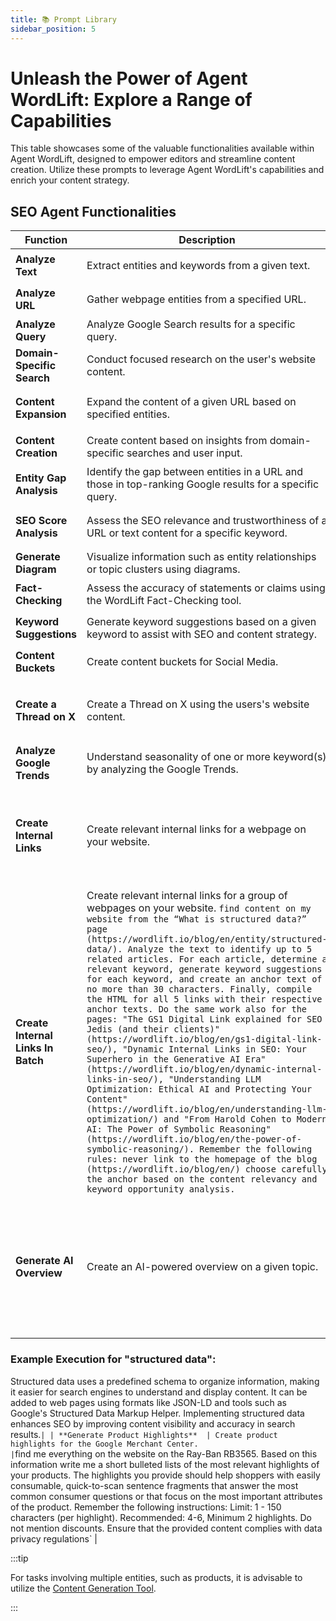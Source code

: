 ```yaml
---
title: 📚 Prompt Library
sidebar_position: 5
---
```


# Unleash the Power of Agent WordLift: Explore a Range of Capabilities

This table showcases some of the valuable functionalities available within Agent WordLift, designed to empower editors and streamline content creation. Utilize these prompts to leverage Agent WordLift's capabilities and enrich your content strategy.

## SEO Agent Functionalities

| Function                   | Description                                                                                              | Sample Prompt                                                                                                                                                                                                                                                      |
|----------------------------|----------------------------------------------------------------------------------------------------------|--------------------------------------------------------------------------------------------------------------------------------------------------------------------------------------------------------------------------------------------------------------------|
| **Analyze Text**           | Extract entities and keywords from a given text.                                                         | `analyze this text to identify the main entities and keywords: 'The quick brown fox jumps over the lazy dog.' `                                                                                                                                                    |
| **Analyze URL**            | Gather webpage entities from a specified URL.                                                            | `analyze the entities on this webpage: 'https://www.example.com/article-about-space-exploration' `                                                                                                                                                                 |
| **Analyze Query**          | Analyze Google Search results for a specific query.                                                      | `analyze the query 'best practices for sustainable gardening' on google.co.uk `                                                                                                                                                                                    |
| **Domain-Specific Search** | Conduct focused research on the user's website content.                                                  | `perform a domain-specific search for articles related to 'artificial intelligence' on my website `                                                                                                                                                                |
| **Content Expansion**      | Expand the content of a given URL based on specified entities.                                           | `expand the content of this URL 'https://www.example.com/blog-post' by focusing on the entities 'renewable energy' and 'solar panels' `                                                                                                                            |
| **Content Creation**       | Create content based on insights from domain-specific searches and user input.                           | `create a new article about 'the impact of blockchain technology on finance' using insights from our website's existing content' `                                                                                                                                 |
| **Entity Gap Analysis**    | Identify the gap between entities in a URL and those in top-ranking Google results for a specific query. | `perform an entity gap analysis for 'https://www.example.com/seo-tips' against the query 'how to improve SEO rankings' `                                                                                                                                           |
| **SEO Score Analysis**     | Assess the SEO relevance and trustworthiness of a URL or text content for a specific keyword.            | `analyze the SEO score for the keyword 'organic coffee' in relation to the content on 'https://www.example.com/organic-coffee-benefits' `                                                                                                                          |
| **Generate Diagram**       | Visualize information such as entity relationships or topic clusters using diagrams.                     | `generate a mind map to visualize the topic clusters for 'sustainable farming practices' `                                                                                                                                                                         |
| **Fact-Checking**          | Assess the accuracy of statements or claims using the WordLift Fact-Checking tool.                       | `fact-check this statement: 'Drinking two liters of water a day can significantly reduce the risk of kidney stones' `                                                                                                                                              |
| **Keyword Suggestions**    | Generate keyword suggestions based on a given keyword to assist with SEO and content strategy.           | `generate keyword suggestions based on 'sustainable living' to refine content focus and enhance discoverability online' `                                                                                                                                          |
| **Content Buckets**        | Create content buckets for Social Media.                                                                 | `search for content related to 'GS1', 'GS1 Digital Link' and create content buckets from Social Media.`                                                                                                                                                            |
| **Create a Thread on X**   | Create a Thread on X using the users's website content.                                                  | `search for 'neuro-symbolic AI' and carefully analyze the writing style on my website and, with this in mind, create a Twitter thread to promote the topic to web publishers. Always add links back to the website to help users discover additional information.` |
| **Analyze Google Trends**  | Understand seasonality of one or more keyword(s) by analyzing the Google Trends.                         | `analyze the trends for 'sunscreen' and 'moisturizer'.`                                                                                                                                                                                                            |
| **Create Internal Links**  | Create relevant internal links for a webpage on your website.                         | `find content on my website from the “What is structured data?” page (https://wordlift.io/blog/en/entity/structured-data/). Analyze the text to identify up to 5 related articles. For each article, determine a relevant keyword, generate keyword suggestions for each keyword, and create an anchor text of no more than 30 characters. Finally, compile the HTML for all 5 links with their respective anchor texts.'.`                                                                                                                                                                                                            |
| **Create Internal Links In Batch**  | Create relevant internal links for a group of webpages on your website.                         `find content on my website from the “What is structured data?” page (https://wordlift.io/blog/en/entity/structured-data/). Analyze the text to identify up to 5 related articles. For each article, determine a relevant keyword, generate keyword suggestions for each keyword, and create an anchor text of no more than 30 characters. Finally, compile the HTML for all 5 links with their respective anchor texts. Do the same work also for the pages: "The GS1 Digital Link explained for SEO Jedis (and their clients)" (https://wordlift.io/blog/en/gs1-digital-link-seo/), "Dynamic Internal Links in SEO: Your Superhero in the Generative AI Era" (https://wordlift.io/blog/en/dynamic-internal-links-in-seo/), "Understanding LLM Optimization: Ethical AI and Protecting Your Content" (https://wordlift.io/blog/en/understanding-llm-optimization/) and "From Harold Cohen to Modern AI: The Power of Symbolic Reasoning" (https://wordlift.io/blog/en/the-power-of-symbolic-reasoning/). Remember the following rules: never link to the homepage of the blog (https://wordlift.io/blog/en/) choose carefully the anchor based on the content relevancy and keyword opportunity analysis.` |
| **Generate AI Overview**  | Create an AI-powered overview on a given topic.                                                          | `Run a search on the topic "GS1 Digital Link" using only the content on this website. Develop an AI-powered snapshot that provides a quick overview of the topic. This snapshot should serve as a starting point for further exploration, offering links with text anchors to articles that support the provided information. Ensure users can check the original sources and delve deeper into the content. Be EXTREMELY CONCISE, using only three sentences. Embed links directly in the key text of each statement.

### Example Execution for "structured data":
Structured data uses a predefined schema to organize information, making it easier for search engines to understand and display content. It can be added to web pages using formats like JSON-LD and tools such as Google's Structured Data Markup Helper. Implementing structured data enhances SEO by improving content visibility and accuracy in search results.` |
| **Generate Product Highlights**  | Create product highlights for the Google Merchant Center.                         | `find me everything on the website on the Ray-Ban RB3565. Based on this information write me a short bulleted lists of the most relevant highlights of your products. The highlights you provide should help shoppers with easily consumable, quick-to-scan sentence fragments that answer the most common consumer questions or that focus on the most important attributes of the product. Remember the following instructions: Limit: 1 - 150 characters (per highlight). Recommended: 4-6, Minimum 2 highlights. Do not mention discounts. Ensure that the provided content complies with data privacy regulations`                                                                                                                                                                                                            |


:::tip

For tasks involving multiple entities, such as products, it is advisable to utilize the [Content Generation Tool](/content-generation/).

:::